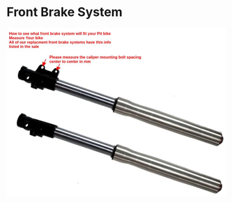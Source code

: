 # Front Brake System

![pit bike front brake](../../static/img/Pitbike-front-brake.jpg "pit bike front brake")
